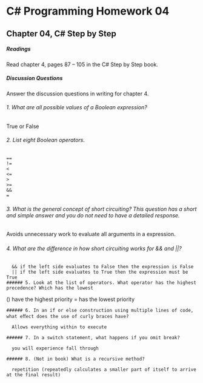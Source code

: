# C# Programming Homework 04
## Chapter 04, C# Step by Step
##### Readings
Read chapter 4, pages 87 – 105 in the C# Step by Step book.
##### Discussion Questions
Answer the discussion questions in writing for chapter 4.

###### 1. What are all possible values of a Boolean expression?

  True or False

###### 2. List eight Boolean operators.

  ````
  ==
  !=
  <
  <=
  >
  >=
  &&
  =
  ````

###### 3. What is the general concept of short circuiting? This question has a short and simple answer and you do not need to have a detailed response.

Avoids unnecessary work to evaluate all arguments in a expression.

###### 4. What are the diﬀerence in how short circuiting works for && and ||?
````
  && if the left side evaluates to False then the expression is False
  || if the left side evaluates to True then the expression must be True
###### 5. Look at the list of operators. What operator has the highest precedence? Which has the lowest
````
() have the highest priority
= has the lowest priority
````
###### 6. In an if or else construction using multiple lines of code, what eﬀect does the use of curly braces have?

  Allows everything within to execute

###### 7. In a switch statement, what happens if you omit break?

  you will experience fall through

###### 8. (Not in book) What is a recursive method?

  repetition (repeatedly calculates a smaller part of itself to arrive at the final result)
